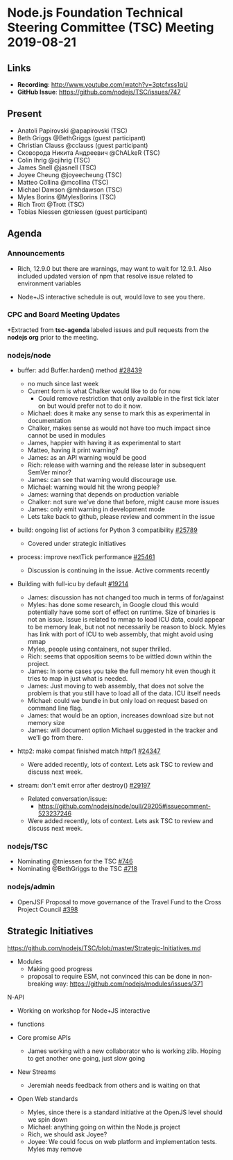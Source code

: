 # Node.js Foundation Technical Steering Committee (TSC) Meeting 2019-08-21

## Links

* **Recording**: http://www.youtube.com/watch?v=3ptcfxss1qU
* **GitHub Issue**: https://github.com/nodejs/TSC/issues/747


## Present

* Anatoli Papirovski @apapirovski (TSC)
* Beth Griggs @BethGriggs (guest participant)
* Christian Clauss @cclauss (guest participant)
* Сковорода Никита Андреевич @ChALkeR (TSC)
* Colin Ihrig @cjihrig (TSC)
* James Snell @jasnell (TSC)
* Joyee Cheung @joyeecheung (TSC)
* Matteo Collina @mcollina (TSC)
* Michael Dawson @mhdawson (TSC)
* Myles Borins @MylesBorins (TSC)
* Rich Trott @Trott (TSC)
* Tobias Niessen @tniessen (guest participant)

## Agenda

### Announcements

* Rich, 12.9.0 but there are warnings, may want to wait for 12.9.1. Also included updated 
  version of npm that resolve issue related to environment variables

* Node+JS interactive schedule is out, would love to see you there. 

### CPC and Board Meeting Updates
 
*Extracted from **tsc-agenda** labeled issues and pull requests from the **nodejs org** prior to the meeting.

### nodejs/node

* buffer: add Buffer.harden() method [#28439](https://github.com/nodejs/node/pull/28439)
  * no much since last week
  * Current form is what Chalker would like to do for now
    * Could remove restriction that only available in the first tick later on but would prefer not to 
      do it now.
  * Michael: does it make any sense to mark this as experimental in documentation
  * Chalker, makes sense as would not have too much impact since cannot be used in modules
  * James, happier with having it as experimental to start
  * Matteo, having it print warning?
  * James: as an API warning would be good
  * Rich: release with warning and the release later in subsequent SemVer minor?
  * James: can see that warning would discourage use.
  * Michael: warning would hit the wrong people?
  * James: warning that depends on production variable
  * Chalker: not sure we’ve done that before, might cause more issues
  * James: only emit warning in development mode
  * Lets take back to github, please review and comment in the issue  

* build: ongoing list of actions for Python 3 compatibility [#25789](https://github.com/nodejs/node/issues/25789)
  * Covered under strategic initiatives

* process: improve nextTick performance [#25461](https://github.com/nodejs/node/pull/25461)
  * Discussion is continuing in the issue.  Active comments recently

* Building with full-icu by default [#19214](https://github.com/nodejs/node/issues/19214)
  * James: discussion has not changed too much in terms of for/against
  * Myles: has done some research, in Google cloud this would potentially have some sort
    of effect on runtime.  Size of binaries is not an issue.  Issue is related to mmap to 
    load ICU data, could appear to be memory leak, but not not necessarily be reason to 
    block.  Myles has link with port of ICU to web assembly, that might avoid using mmap
  * Myles, people using containers, not super thrilled.
  * Rich: seems that opposition seems to be wittled down within the project.  
  * James: In some cases you take the full memory hit even though it tries to map in 
    just what is needed.
  * James: Just moving to web assembly, that does not solve the problem is that you still
    have to load all of the data. ICU itself needs 
  * Michael: could we bundle in but only load on request based on command line flag.
  * James: that would be an option, increases download size but not memory size
  * James: will document option Michael suggested in the tracker and we’ll go from there.

* http2: make compat finished match http/1 [#24347](https://github.com/nodejs/node/pull/24347)
  * Were added recently, lots of context.  Lets ask TSC to review and discuss next week. 

* stream: don't emit error after destroy() [#29197](https://github.com/nodejs/node/pull/29197)
  * Related conversation/issue:
    * https://github.com/nodejs/node/pull/29205#issuecomment-523237246
  * Were added recently, lots of context.  Lets ask TSC to review and discuss next week. 

### nodejs/TSC

* Nominating @tniessen for the TSC [#746](https://github.com/nodejs/TSC/issues/746)
* Nominating @BethGriggs to the TSC [#718](https://github.com/nodejs/TSC/issues/718)

### nodejs/admin

* OpenJSF Proposal to move governance of the Travel Fund to the Cross Project Council [#398](https://github.com/nodejs/admin/issues/398)


## Strategic Initiatives

https://github.com/nodejs/TSC/blob/master/Strategic-Initiatives.md

* Modules
  * Making good progress
  * proposal to require ESM, not convinced this can be done in non-breaking way: https://github.com/nodejs/modules/issues/371

N-API
  * Working on workshop for Node+JS interactive
  * functions

* Core promise APIs
  * James working with a new collaborator who is working zlib. Hoping to get another one going, 
    just slow going

* New Streams
  * Jeremiah needs feedback from others and is waiting on that
 
* Open Web standards
  * Myles, since there is a standard initiative at the OpenJS level should we spin down
  * Michael: anything going on within the Node.js project
  * Rich, we should ask Joyee?
  * Joyee: We could focus on web platform and implementation tests.  Myles may remove 

